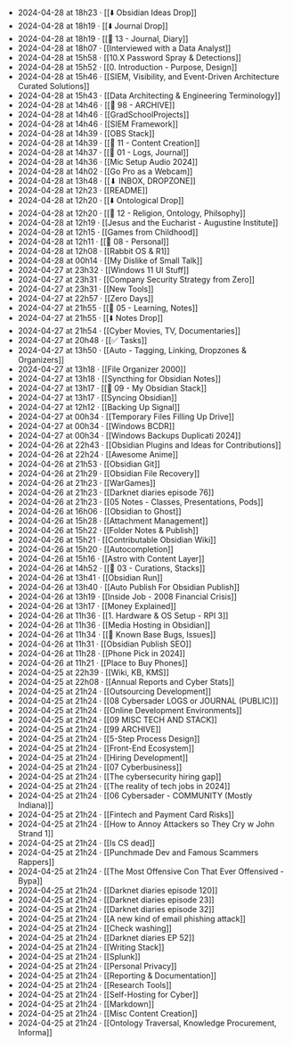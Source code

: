 - 2024-04-28 at 18h23 · [[⬇️ Obsidian Ideas Drop]]
- 2024-04-28 at 18h19 · [[⬇️ Journal Drop]]
- 2024-04-28 at 18h19 · [[📁 13 - Journal, Diary]]
- 2024-04-28 at 18h07 · [[Interviewed with a Data Analyst]]
- 2024-04-28 at 15h58 · [[10.X Password Spray & Detections]]
- 2024-04-28 at 15h52 · [[0. Introduction - Purpose, Design]]
- 2024-04-28 at 15h46 · [[SIEM, Visibility, and Event-Driven Architecture Curated Solutions]]
- 2024-04-28 at 15h43 · [[Data Architecting & Engineering Terminology]]
- 2024-04-28 at 14h46 · [[📁 98 - ARCHIVE]]
- 2024-04-28 at 14h46 · [[GradSchoolProjects]]
- 2024-04-28 at 14h46 · [[SIEM Framework]]
- 2024-04-28 at 14h39 · [[OBS Stack]]
- 2024-04-28 at 14h39 · [[📁 11 - Content Creation]]
- 2024-04-28 at 14h37 · [[📁 01 - Logs, Journal]]
- 2024-04-28 at 14h36 · [[Mic Setup Audio 2024]]
- 2024-04-28 at 14h02 · [[Go Pro as a Webcam]]
- 2024-04-28 at 13h48 · [[⬇ INBOX, DROPZONE]]
- 2024-04-28 at 12h23 · [[README]]
- 2024-04-28 at 12h20 · [[⬇️ Ontological Drop]]
- 2024-04-28 at 12h20 · [[📁 12 - Religion, Ontology, Philsophy]]
- 2024-04-28 at 12h19 · [[Jesus and the Eucharist - Augustine Institute]]
- 2024-04-28 at 12h15 · [[Games from Childhood]]
- 2024-04-28 at 12h11 · [[📁 08 - Personal]]
- 2024-04-28 at 12h08 · [[Rabbit OS & R1]]
- 2024-04-28 at 00h14 · [[My Dislike of Small Talk]]
- 2024-04-27 at 23h32 · [[Windows 11 UI Stuff]]
- 2024-04-27 at 23h31 · [[Company Security Strategy from Zero]]
- 2024-04-27 at 23h31 · [[New Tools]]
- 2024-04-27 at 22h57 · [[Zero Days]]
- 2024-04-27 at 21h55 · [[📁 05 - Learning, Notes]]
- 2024-04-27 at 21h55 · [[⬇️ Notes Drop]]
- 2024-04-27 at 21h54 · [[Cyber Movies, TV, Documentaries]]
- 2024-04-27 at 20h48 · [[✅ Tasks]]
- 2024-04-27 at 13h50 · [[Auto - Tagging, Linking, Dropzones & Organizers]]
- 2024-04-27 at 13h18 · [[File Organizer 2000]]
- 2024-04-27 at 13h18 · [[Syncthing for Obsidian Notes]]
- 2024-04-27 at 13h17 · [[📁 09 - My Obsidian Stack]]
- 2024-04-27 at 13h17 · [[Syncing Obsidian]]
- 2024-04-27 at 12h12 · [[Backing Up Signal]]
- 2024-04-27 at 00h34 · [[Temporary Files Filling Up Drive]]
- 2024-04-27 at 00h34 · [[Windows BCDR]]
- 2024-04-27 at 00h34 · [[Windows Backups Duplicati 2024]]
- 2024-04-26 at 22h43 · [[Obsidian Plugins and Ideas for Contributions]]
- 2024-04-26 at 22h24 · [[Awesome Anime]]
- 2024-04-26 at 21h53 · [[Obsidian Git]]
- 2024-04-26 at 21h29 · [[Obsidian File Recovery]]
- 2024-04-26 at 21h23 · [[WarGames]]
- 2024-04-26 at 21h23 · [[Darknet diaries episode 76]]
- 2024-04-26 at 21h23 · [[05 Notes - Classes, Presentations, Pods]]
- 2024-04-26 at 16h06 · [[Obsidian to Ghost]]
- 2024-04-26 at 15h28 · [[Attachment Management]]
- 2024-04-26 at 15h22 · [[Folder Notes & Publish]]
- 2024-04-26 at 15h21 · [[Contributable Obsidian Wiki]]
- 2024-04-26 at 15h20 · [[Autocompletion]]
- 2024-04-26 at 15h16 · [[Astro with Content Layer]]
- 2024-04-26 at 14h52 · [[📁 03 - Curations, Stacks]]
- 2024-04-26 at 13h41 · [[Obsidian Run]]
- 2024-04-26 at 13h40 · [[Auto Publish For Obsidian Publish]]
- 2024-04-26 at 13h19 · [[Inside Job - 2008 Financial Crisis]]
- 2024-04-26 at 13h17 · [[Money Explained]]
- 2024-04-26 at 11h36 · [[1. Hardware & OS Setup - RPI 3]]
- 2024-04-26 at 11h36 · [[Media Hosting in Obsidian]]
- 2024-04-26 at 11h34 · [[🐛 Known Base Bugs, Issues]]
- 2024-04-26 at 11h31 · [[Obsidian Publish SEO]]
- 2024-04-26 at 11h28 · [[Phone Pick in 2024]]
- 2024-04-26 at 11h21 · [[Place to Buy Phones]]
- 2024-04-25 at 22h39 · [[Wiki, KB, KMS]]
- 2024-04-25 at 22h08 · [[Annual Reports and Cyber Stats]]
- 2024-04-25 at 21h24 · [[Outsourcing Development]]
- 2024-04-25 at 21h24 · [[08 Cybersader LOGS or JOURNAL (PUBLIC)]]
- 2024-04-25 at 21h24 · [[Online Development Environments]]
- 2024-04-25 at 21h24 · [[09 MISC TECH AND STACK]]
- 2024-04-25 at 21h24 · [[99 ARCHIVE]]
- 2024-04-25 at 21h24 · [[5-Step Process Design]]
- 2024-04-25 at 21h24 · [[Front-End Ecosystem]]
- 2024-04-25 at 21h24 · [[Hiring Development]]
- 2024-04-25 at 21h24 · [[07 Cyberbusiness]]
- 2024-04-25 at 21h24 · [[The cybersecurity hiring gap]]
- 2024-04-25 at 21h24 · [[The reality of tech jobs in 2024]]
- 2024-04-25 at 21h24 · [[06 Cybersader - COMMUNITY (Mostly Indiana)]]
- 2024-04-25 at 21h24 · [[Fintech and Payment Card Risks]]
- 2024-04-25 at 21h24 · [[How to Annoy Attackers so They Cry w John Strand 1]]
- 2024-04-25 at 21h24 · [[Is CS dead]]
- 2024-04-25 at 21h24 · [[Punchmade Dev and Famous Scammers Rappers]]
- 2024-04-25 at 21h24 · [[The Most Offensive Con That Ever Offensived - Bypa]]
- 2024-04-25 at 21h24 · [[Darknet diaries episode 120]]
- 2024-04-25 at 21h24 · [[Darknet diaries episode 23]]
- 2024-04-25 at 21h24 · [[Darknet diaries episode 32]]
- 2024-04-25 at 21h24 · [[A new kind of email phishing attack]]
- 2024-04-25 at 21h24 · [[Check washing]]
- 2024-04-25 at 21h24 · [[Darknet diaries EP 52]]
- 2024-04-25 at 21h24 · [[Writing Stack]]
- 2024-04-25 at 21h24 · [[Splunk]]
- 2024-04-25 at 21h24 · [[Personal Privacy]]
- 2024-04-25 at 21h24 · [[Reporting & Documentation]]
- 2024-04-25 at 21h24 · [[Research Tools]]
- 2024-04-25 at 21h24 · [[Self-Hosting for Cyber]]
- 2024-04-25 at 21h24 · [[Markdown]]
- 2024-04-25 at 21h24 · [[Misc Content Creation]]
- 2024-04-25 at 21h24 · [[Ontology Traversal, Knowledge Procurement, Informa]]
